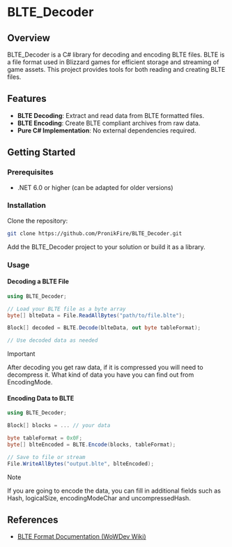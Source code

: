 # BLTE_Decoder

## Overview

BLTE_Decoder is a C# library for decoding and encoding BLTE files. BLTE is a file format used in Blizzard games for efficient storage and streaming of game assets. This project provides tools for both reading and creating BLTE files.

## Features

- **BLTE Decoding**: Extract and read data from BLTE formatted files.
- **BLTE Encoding**: Create BLTE compliant archives from raw data.
- **Pure C# Implementation**: No external dependencies required.

## Getting Started

### Prerequisites

- .NET 6.0 or higher (can be adapted for older versions)

### Installation

Clone the repository:

```bash
git clone https://github.com/PronikFire/BLTE_Decoder.git
```

Add the BLTE_Decoder project to your solution or build it as a library.

### Usage

#### Decoding a BLTE File

```csharp
using BLTE_Decoder;

// Load your BLTE file as a byte array
byte[] blteData = File.ReadAllBytes("path/to/file.blte");

Block[] decoded = BLTE.Decode(blteData, out byte tableFormat);

// Use decoded data as needed
```
> [!IMPORTANT]
> After decoding you get raw data, if it is compressed you will need to decompress it. What kind of data you have you can find out from EncodingMode.

#### Encoding Data to BLTE

```csharp
using BLTE_Decoder;

Block[] blocks = ... // your data

byte tableFormat = 0x0F;
byte[] blteEncoded = BLTE.Encode(blocks, tableFormat);

// Save to file or stream
File.WriteAllBytes("output.blte", blteEncoded);
```

> [!NOTE]
> If you are going to encode the data, you can fill in additional fields such as Hash, logicalSize, encodingModeChar and uncompressedHash.

## References

- [BLTE Format Documentation (WoWDev Wiki)](https://wowdev.wiki/BLTE)
